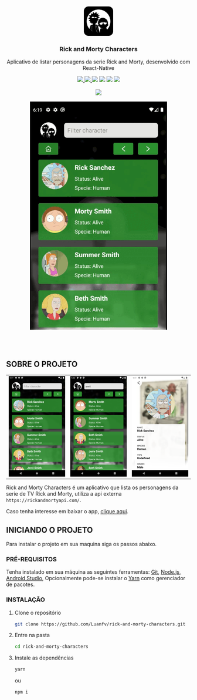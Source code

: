 <p align="center">
  <a href="https://github.com/Luanfv/app-rpgzando">
    <img src="./src/assets/logo.png" alt="Logo - Rick and Morty Characters" width="80" height="80">
  </a>

  <h3 align="center">Rick and Morty Characters</h3>

  <p align="center">
    Aplicativo de listar personagens da serie Rick and Morty, desenvolvido com React-Native
  </p>
  
  <div align="center">
    <a href="https://www.linkedin.com/in/luanfv/">
      <img src="https://img.shields.io/badge/LinkedIn-0077B5?style=for-the-badge&logo=linkedin&logoColor=white" />
    </a>
    <a href="https://github.com/Luanfv">
      <img src="https://img.shields.io/badge/GitHub-100000?style=for-the-badge&logo=github&logoColor=white" />
    </a>
    <img src="https://img.shields.io/badge/Yarn-2C8EBB?style=for-the-badge&logo=yarn&logoColor=white"   />
    <img src="https://img.shields.io/badge/React_Native-20232A?style=for-the-badge&logo=react&logoColor=61DAFB"  />
    <img src="https://img.shields.io/badge/Android-3DDC84?style=for-the-badge&logo=android&logoColor=white"   />
    <img src="https://img.shields.io/badge/iOS-000000?style=for-the-badge&logo=ios&logoColor=white"   />
  </div>
  
  <br />
  
  <div align="center">
    <a href="https://play.google.com/store/apps/details?id=com.rickandmortycharacters">
      <img src="https://lh3.googleusercontent.com/cjsqrWQKJQp9RFO7-hJ9AfpKzbUb_Y84vXfjlP0iRHBvladwAfXih984olktDhPnFqyZ0nu9A5jvFwOEQPXzv7hr3ce3QVsLN8kQ2Ao=s0"   />
    </a>
  </div>
</p>

<p align="center">
  <img src="./src/assets/app/gif.gif" />
</p>

<br />
<br />

<!-- ABOUT THE PROJECT -->
## SOBRE O PROJETO

<p align="center">
<table  style="border: none">
  <tr>
    <td>
      <img src="./src/assets/app/1.png" />
    </td>
    <td>
      <img src="./src/assets/app/2.png" />
    </td>
    <td>
      <img src="./src/assets/app/3.png" />
    </td>
  </tr>
</table>
</p>

Rick and Morty Characters é um aplicativo que lista os personagens da serie de TV Rick and Morty,
utiliza a api externa ```https://rickandmortyapi.com/```.

Caso tenha interesse em baixar o app, <a href="https://play.google.com/store/apps/details?id=com.rickandmortycharacters">clique aqui</a>.


<!-- Getting Started -->
## INICIANDO O PROJETO

Para instalar o projeto em sua maquina siga os passos abaixo.

### PRÉ-REQUISITOS

Tenha instalado em sua máquina as seguintes ferramentas:
[Git](https://git-scm.com), [Node.js](https://nodejs.org/en/), [Android Studio](https://developer.android.com/studio),
Opcionalmente pode-se instalar o [Yarn](https://yarnpkg.com/) como gerenciador de pacotes.

### INSTALAÇÃO

1. Clone o repositório
   ```sh
   git clone https://github.com/Luanfv/rick-and-morty-characters.git
   ```
2. Entre na pasta
   ```sh
   cd rick-and-morty-characters
   ```
3. Instale as dependências
   ```sh
   yarn
   ```
   ou
   ```sh
   npm i
   ```
